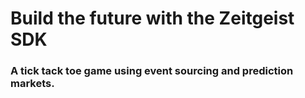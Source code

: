# Build the future with the Zeitgeist SDK

### A tick tack toe game using event sourcing and prediction markets.
